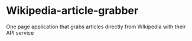 # Wikipedia-article-grabber
One page application that grabs articles directly from WIkipedia with their API service
